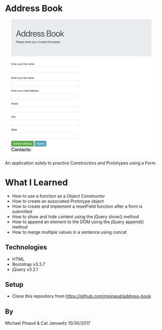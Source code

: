 # Address Book

![alt text](https://github.com/mpinaud/address-book/blob/master/img/ab.png)

An application solely to practice Constructors and Prototypes using a Form.

# What I Learned

* How to use a function as a Object Constructor
* How to create an associated Prototype object
* How to create and implement a resetField function after a form is submitted
* How to show and hide content using the jQuery show() method
* How to append an element to the DOM using the jQuery append() method
* How to merge multiple values in a sentence using concat

## Technologies

* HTML
* Bootstrap v3.3.7
* jQuery v3.2.1

## Setup

* Clone this repository from https://github.com/mpinaud/address-book

## By

Michael Pinaud & Cat Janowitz 10/30/2017